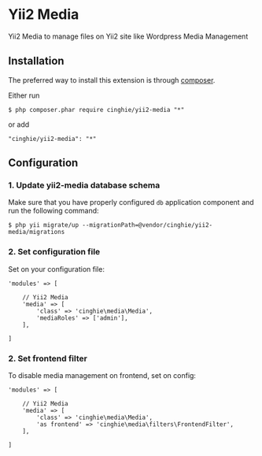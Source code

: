# Yii2 Media
Yii2 Media to manage files on Yii2 site like Wordpress Media Management

Installation
-----------------

The preferred way to install this extension is through [composer](http://getcomposer.org/download/).

Either run

```
$ php composer.phar require cinghie/yii2-media "*"
```

or add

```
"cinghie/yii2-media": "*"
```

Configuration
-----------------

### 1. Update yii2-media database schema

Make sure that you have properly configured `db` application component
and run the following command:
```
$ php yii migrate/up --migrationPath=@vendor/cinghie/yii2-media/migrations
```

### 2. Set configuration file

Set on your configuration file:

```
'modules' => [ 

	// Yii2 Media
	'media' => [
		'class' => 'cinghie\media\Media',
		'mediaRoles' => ['admin'],
	],
	
]	
```

### 2. Set frontend filter

To disable media management on frontend, set on config: 

```
'modules' => [ 

	// Yii2 Media
	'media' => [
		'class' => 'cinghie\media\Media',
		'as frontend' => 'cinghie\media\filters\FrontendFilter',
	],
	
]	
```